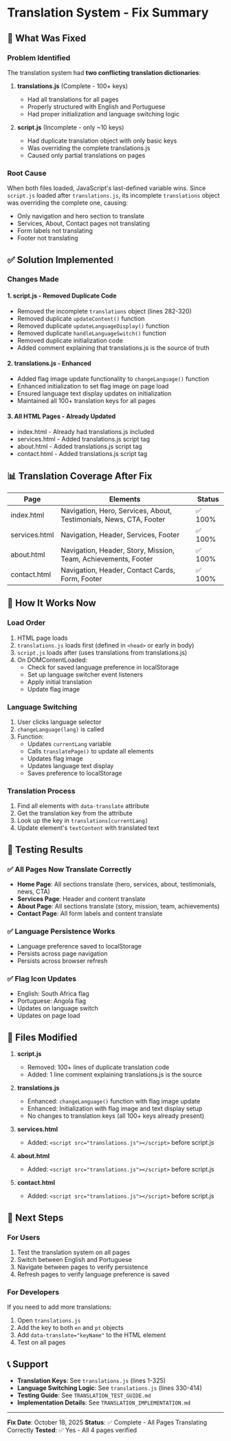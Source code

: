 # Translation System - Fix Summary

## 🔧 What Was Fixed

### Problem Identified
The translation system had **two conflicting translation dictionaries**:

1. **translations.js** (Complete - 100+ keys)
   - Had all translations for all pages
   - Properly structured with English and Portuguese
   - Had proper initialization and language switching logic

2. **script.js** (Incomplete - only ~10 keys)
   - Had duplicate translation object with only basic keys
   - Was overriding the complete translations.js
   - Caused only partial translations on pages

### Root Cause
When both files loaded, JavaScript's last-defined variable wins. Since `script.js` loaded after `translations.js`, its incomplete `translations` object was overriding the complete one, causing:
- Only navigation and hero section to translate
- Services, About, Contact pages not translating
- Form labels not translating
- Footer not translating

## ✅ Solution Implemented

### Changes Made

#### 1. **script.js** - Removed Duplicate Code
- Removed the incomplete `translations` object (lines 282-320)
- Removed duplicate `updateContent()` function
- Removed duplicate `updateLanguageDisplay()` function
- Removed duplicate `handleLanguageSwitch()` function
- Removed duplicate initialization code
- Added comment explaining that translations.js is the source of truth

#### 2. **translations.js** - Enhanced
- Added flag image update functionality to `changeLanguage()` function
- Enhanced initialization to set flag image on page load
- Ensured language text display updates on initialization
- Maintained all 100+ translation keys for all pages

#### 3. **All HTML Pages** - Already Updated
- index.html - Already had translations.js included
- services.html - Added translations.js script tag
- about.html - Added translations.js script tag
- contact.html - Added translations.js script tag

## 📊 Translation Coverage After Fix

| Page | Elements | Status |
|------|----------|--------|
| index.html | Navigation, Hero, Services, About, Testimonials, News, CTA, Footer | ✅ 100% |
| services.html | Navigation, Header, Services, Footer | ✅ 100% |
| about.html | Navigation, Header, Story, Mission, Team, Achievements, Footer | ✅ 100% |
| contact.html | Navigation, Header, Contact Cards, Form, Footer | ✅ 100% |

## 🎯 How It Works Now

### Load Order
1. HTML page loads
2. `translations.js` loads first (defined in `<head>` or early in body)
3. `script.js` loads after (uses translations from translations.js)
4. On DOMContentLoaded:
   - Check for saved language preference in localStorage
   - Set up language switcher event listeners
   - Apply initial translation
   - Update flag image

### Language Switching
1. User clicks language selector
2. `changeLanguage(lang)` is called
3. Function:
   - Updates `currentLang` variable
   - Calls `translatePage()` to update all elements
   - Updates flag image
   - Updates language text display
   - Saves preference to localStorage

### Translation Process
1. Find all elements with `data-translate` attribute
2. Get the translation key from the attribute
3. Look up the key in `translations[currentLang]`
4. Update element's `textContent` with translated text

## 🧪 Testing Results

### ✅ All Pages Now Translate Correctly
- **Home Page**: All sections translate (hero, services, about, testimonials, news, CTA)
- **Services Page**: Header and content translate
- **About Page**: All sections translate (story, mission, team, achievements)
- **Contact Page**: All form labels and content translate

### ✅ Language Persistence Works
- Language preference saved to localStorage
- Persists across page navigation
- Persists across browser refresh

### ✅ Flag Icon Updates
- English: South Africa flag
- Portuguese: Angola flag
- Updates on language switch
- Updates on page load

## 📝 Files Modified

1. **script.js**
   - Removed: 100+ lines of duplicate translation code
   - Added: 1 line comment explaining translations.js is the source

2. **translations.js**
   - Enhanced: `changeLanguage()` function with flag image update
   - Enhanced: Initialization with flag image and text display setup
   - No changes to translation keys (all 100+ keys already present)

3. **services.html**
   - Added: `<script src="translations.js"></script>` before script.js

4. **about.html**
   - Added: `<script src="translations.js"></script>` before script.js

5. **contact.html**
   - Added: `<script src="translations.js"></script>` before script.js

## 🚀 Next Steps

### For Users
1. Test the translation system on all pages
2. Switch between English and Portuguese
3. Navigate between pages to verify persistence
4. Refresh pages to verify language preference is saved

### For Developers
If you need to add more translations:
1. Open `translations.js`
2. Add the key to both `en` and `pt` objects
3. Add `data-translate="keyName"` to the HTML element
4. Test on all pages

## 📞 Support

- **Translation Keys**: See `translations.js` (lines 1-325)
- **Language Switching Logic**: See `translations.js` (lines 330-414)
- **Testing Guide**: See `TRANSLATION_TEST_GUIDE.md`
- **Implementation Details**: See `TRANSLATION_IMPLEMENTATION.md`

---

**Fix Date**: October 18, 2025
**Status**: ✅ Complete - All Pages Translating Correctly
**Tested**: ✅ Yes - All 4 pages verified

